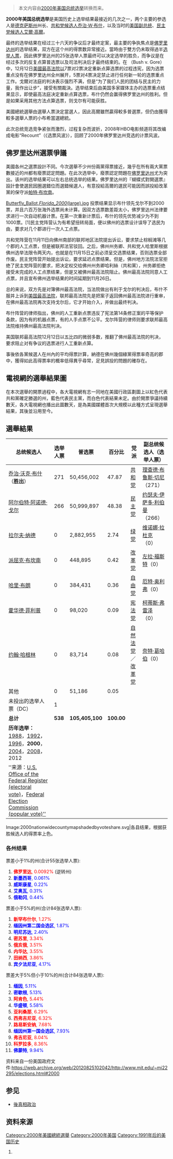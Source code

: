 > 本文内容由[2000年美国总统选举](https://zh.wikipedia.org/wiki/2000年美国总统选举)转换而来。


**2000年美国总统选举**是美国历史上选举结果最接近的几次之一，两个主要的参选人是[德克萨斯州](../Page/德克萨斯州.md "wikilink")州长、[共和党候选人](../Page/共和黨_\(美國\).md "wikilink")[乔治·W·布什](https://zh.wikipedia.org/wiki/乔治·W·布什 "wikilink")，以及当时的[美国副总统](../Page/美国副总统.md "wikilink")、[民主党候选人](https://zh.wikipedia.org/wiki/民主黨_\(美國\) "wikilink")[艾爾·高爾](https://zh.wikipedia.org/wiki/艾爾·高爾 "wikilink")。

最终的选举结果在经过三十六天的争议后才最终定案，最主要的争执焦点是[佛罗里达州](../Page/佛罗里达州.md "wikilink")的选举结果，双方在这个州的得票数异常接近。當時由于雙方仍未取得過半[选举人票](https://zh.wikipedia.org/wiki/选举人票 "wikilink")，因此佛罗里达州的25张选举人票最终可以决定选举的胜负，而争议是在经过多次的反复点算普选票以及司法判决后才最终结束的。在 （Bush v. Gore）中，12月12日[美國最高法院以](https://zh.wikipedia.org/wiki/美國最高法院 "wikilink")7票对2票决定重新点算选票的过程违宪，因为选票重点没有在佛罗里达州全州展开，5票对4票决定禁止进行任何新一轮的选票重点工作。戈爾对法庭的判决表示强烈不满，但是“为了我们人民的团结与民主的力量，我作出让步”，接受有關裁決。选举结束后由美国多家媒体主办的选票重点结果显示，即使最高法庭决定重新点算选票，布什仍然会赢得佛罗里达州的胜利。但是如果采用其他方法点算选票，则戈尔有可能获胜。

美國總統選舉由選舉人票決定當選人，因此高爾雖然贏得較多普選票，但仍由獲得較多選舉人票的小布希當選總統。

此次总统竞选竞争紧张而激烈，过程复杂而波折，2008年HBO电影频道将其改编成电影“Recount”（《选票风波》），回顾了2000年佛罗里达州竞选的计票风波。

## 佛罗里达州選票爭議

美國各州之選票設計不同。今次選舉不少州份兩黨得票接近，幾乎在所有兩大黨票數接近的州都有廢票認定問題。在此次选举中，廢票認定問題在[佛罗里达州](../Page/佛罗里达州.md "wikilink")尤为突出。该州的选举结果可以左右总统选举的结果。佛罗里达州的『蝴蝶式對開選票』設計會使選民因圈選錯位而選錯候選人，有意投給高爾的選民可能因而誤投給改革黨的保守派[帕特·布坎南](../Page/帕特·布坎南.md "wikilink")。

[Butterfly_Ballot,_Florida_2000_(large).jpg](https://zh.wikipedia.org/wiki/File:Butterfly_Ballot,_Florida_2000_\(large\).jpg "fig:Butterfly_Ballot,_Florida_2000_(large).jpg") 投票结果显示布什领先戈尔不到2000票，并且六百万张海外选票尚未计算。因双方选票数差距太小，佛罗里达州法律要求进行一次自动机器计票。在第一次重新计票后，布什的领先优势减少为不到1000票。\[1\]民主党阵营认为有希望扭转局面，便以佛州的选票设计误导了选民为由，要求对几个郡进行一次人工点票。

共和党阵营在11月11日向佛州南部的联邦地区法院提出诉讼，要求禁止棕榈滩等几个郡的人工点票，但是被联邦法官驳回。之后，佛州州务卿、共和党人哈里斯根据佛州选举法限令两天内，也就是在11月15日之前必须呈交选票结果，否则选票全部作废。民主党阵营开始提出诉讼，要求延迟点票结果。但是，佛州地方法院法官拒绝了民主党阵营的要求，把决定权交给佛州州务卿哈利絲（共和黨），州务卿拒绝接受未完成的人工点票结果，但是又被佛州最高法院阻止。佛州最高法院同意人工点票，并且宣布佛州选举结果的时间延期到11月26日。

总的来说，双方先是对簿佛州最高法院，当法院做出有利于戈尔的判决后，布什不服并上诉到[美国最高法院](../Page/美国最高法院.md "wikilink")，联邦最高法院先是把案子返回佛州最高法院进行重审，在佛州最高法院再次支持戈尔后，它才开始介入，并做出最终判决。

布什阵营的律师指出，佛州的人工重新点票违反了宪法第14条修正案的平等保护条款，因为有的机器点票，有的人手点票不公平。戈尔阵营的律师则要求联邦最高法院维持佛州最高法院判决。

美国联邦最高法院12月12日以五比四的微弱多数，推翻了佛州最高法院的判决，要求阻止对有争议的选票进行人工重新点算。

事後依各黨候選人在州內的平均得票計算，納德在佛州幾個綠黨得票率奇高的郡中，獲得如此高得票率的概率低得異乎尋常，足見誤投的問題的確存在。

## 電視網的選舉結果圖

在本次選舉的開票過程中，各大電視網有志一同地在美國行政區劃圖上以紅色代表共和黨確定勝選的州，藍色代表民主黨，而白色代表結果未定。由於開票爭議持續數天，各大電視網也播出此圖數天，是為美國媒體首次大規模以此種方式呈現選舉結果，其後並沿用至今。

## 選舉結果

| 总统候选人                                                                                                                                                                                                                                                       | 选举人票    | 普选票             | 百分比        | 党派                                                                                                        | 副总统候选人（选举人票）                                                   |
| ----------------------------------------------------------------------------------------------------------------------------------------------------------------------------------------------------------------------------------------------------------- | ------- | --------------- | ---------- | --------------------------------------------------------------------------------------------------------- | -------------------------------------------------------------- |
| [乔治·沃克·布什](../Page/乔治·沃克·布什.md "wikilink")（**胜出**）                                                                                                                                                                                                          | 271     | 50,456,002      | 47.87      | [共和党](https://zh.wikipedia.org/wiki/共和党_\(美国\) "wikilink")                                                | [理查德·布鲁斯·切尼](../Page/迪克·切尼.md "wikilink")（271）                 |
| [阿尔伯特·阿诺德·戈尔](https://zh.wikipedia.org/wiki/阿尔伯特·阿诺德·戈尔 "wikilink")                                                                                                                                                                                         | 266     | 50,999,897      | 48.38      | [民主党](../Page/民主党_\(美国\).md "wikilink")                                                                   | [约瑟夫·伊萨多·利伯曼](../Page/喬·李伯曼.md "wikilink")（266）                |
| [拉尔夫·纳德](../Page/拉尔夫·纳德.md "wikilink")                                                                                                                                                                                                                      | 0       | 2,882,955       | 2.74       | [绿党](../Page/美国绿党.md "wikilink")                                                                          | [维诺娜·拉杜克](https://zh.wikipedia.org/wiki/维诺娜·拉杜克 "wikilink")（0） |
| [派屈克·布坎南](https://zh.wikipedia.org/wiki/派屈克·布坎南 "wikilink")                                                                                                                                                                                                 | 0       | 448,895         | 0.42       | [改革党](https://zh.wikipedia.org/wiki/改革党_\(美国\) "wikilink")                                                | [左拉·福斯特](https://zh.wikipedia.org/wiki/左拉·福斯特 "wikilink")（0）   |
| [哈里·布朗](https://zh.wikipedia.org/wiki/哈里·布朗 "wikilink")                                                                                                                                                                                                     | 0       | 384,431         | 0.36       | [自由党](https://zh.wikipedia.org/wiki/自由党_\(美国\) "wikilink")                                                | [厄特·奥利弗](https://zh.wikipedia.org/wiki/厄特·奥利弗 "wikilink")（0）   |
| [霍华德·菲利普](https://zh.wikipedia.org/wiki/霍华德·菲利普 "wikilink")                                                                                                                                                                                                 | 0       | 98,020          | 0.09       | [宪法党](https://zh.wikipedia.org/wiki/宪法党_\(美国\) "wikilink")                                                | [柯蒂斯·弗雷泽](https://zh.wikipedia.org/wiki/柯蒂斯·弗雷泽 "wikilink")（0） |
| [约翰·哈根林](https://zh.wikipedia.org/wiki/约翰·哈根林 "wikilink")                                                                                                                                                                                                   | 0       | 83,714          | 0.08       | [自然法党](https://zh.wikipedia.org/wiki/自然法党 "wikilink")／[改革党](https://zh.wikipedia.org/wiki/改革党 "wikilink") | [奈特·葛哈伯](https://zh.wikipedia.org/wiki/奈特·葛哈伯 "wikilink")（0）   |
| 其他                                                                                                                                                                                                                                                          | 0       | 51,186          | 0.05       |                                                                                                           |                                                                |
| 未投出的选举人票（DC）                                                                                                                                                                                                                                                | 1       |                 |            |                                                                                                           |                                                                |
| **总计**                                                                                                                                                                                                                                                      | **538** | **105,405,100** | **100.00** |                                                                                                           |                                                                |
| **历年选举：**[1988](../Page/1988年美国总统选举.md "wikilink")，[1992](../Page/1992年美国总统选举.md "wikilink")，[1996](../Page/1996年美国总统选举.md "wikilink")，**2000**，[2004](../Page/2004年美国总统选举.md "wikilink")，[2008](https://zh.wikipedia.org/wiki/2008年美國總統選舉 "wikilink")，2012 |         |                 |            |                                                                                                           |                                                                |
| ''来源：[U.S. Office of the Federal Register (electoral vote)](http://www.archives.gov/federal_register/electoral_college/scores2.html#2000)，[Federal Election Commission (popular vote)''](http://www.fec.gov/pubrec/fe2000/prespop.htm)                      |         |                 |            |                                                                                                           |                                                                |

Image:2000nationwidecountymapshadedbyvoteshare.svg|各县结果，根据获胜候选人的得票率上色。

### 各州结果

票差小于1%的州(合计55张选举人票):

1.  <span style="color:red;">**佛罗里达**, 0.0092%</span> (逆转州)
2.  <span style="color:blue;">**新墨西哥**, 0.061%</span>
3.  <span style="color:blue;">**威斯康星**, 0.22%</span>
4.  <span style="color:blue;">**艾奥瓦**, 0.31%</span>
5.  <span style="color:blue;">**俄勒冈**, 0.44%</span>

票差小于5%的州(合计84张选举人票):

1.  <span style="color:red;">**新罕布什尔**, 1.27%</span>
2.  <span style="color:blue;">**缅因州第二国会选区**, 1.87%</span>
3.  <span style="color:blue;">**明尼苏达**, 2.40%</span>
4.  <span style="color:red;">**密苏里**, 3.34%</span>
5.  <span style="color:red;">**俄亥俄**, 3.51%</span>
6.  <span style="color:red;">**内华达**, 3.55%</span>
7.  <span style="color:red;">**田纳西**, 3.86%</span>
8.  <span style="color:blue;">**宾夕法尼亚**, 4.17%</span>

票差大于5%但小于10%的州(合计84张选举人票):

1.  <span style="color:blue;">**缅因**, 5.11%</span>
2.  <span style="color:blue;">**密歇根**, 5.13%</span>
3.  <span style="color:red;">**阿肯色**, 5.44%</span>
4.  <span style="color:blue;">**华盛顿**, 5.58%</span>
5.  <span style="color:red;">**亚利桑那**, 6.29%</span>
6.  <span style="color:red;">**西弗吉尼亚**, 6.32%</span>
7.  <span style="color:red;">**路易斯安纳**, 7.68%</span>
8.  <span style="color:blue;">**缅因州第一国会选区**, 7.93%</span>
9.  <span style="color:red;">**弗吉尼亚**, 8.04%</span>
10. <span style="color:red;">**科罗拉多**, 8.36%</span>
11. <span style="color:blue;">**佛蒙特**, 9.94%</span>

资料来自一份美国政府文件:<https://web.archive.org/web/20120825102042/http://www.mit.edu/~mi22295/elections.html#2000>

## 参见

  - [後真相政治](../Page/後真相政治.md "wikilink")

## 资料来源

[Category:2000年美國總統選舉](https://zh.wikipedia.org/wiki/Category:2000年美國總統選舉 "wikilink") [Category:2000年美国](https://zh.wikipedia.org/wiki/Category:2000年美国 "wikilink") [Category:1991年后的美国历史](https://zh.wikipedia.org/wiki/Category:1991年后的美国历史 "wikilink")

1.